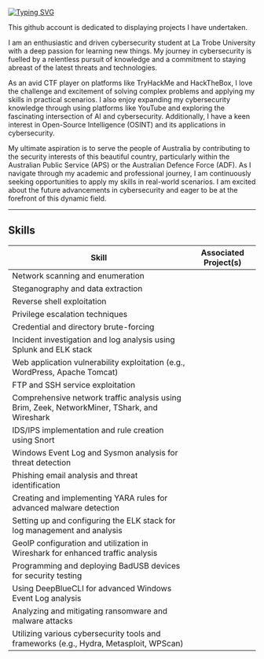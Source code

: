 <!---
Typing read me
--->
[![Typing SVG](https://readme-typing-svg.demolab.com/?lines=Passionate+cybersecurity+student;Avid+CTF+competitor)](https://git.io/typing-svg)

This github account is dedicated to displaying projects I have undertaken.

I am an enthusiastic and driven cybersecurity student at La Trobe University with a deep passion for learning new things. My journey in cybersecurity is fuelled by a relentless pursuit of knowledge and a commitment to staying abreast of the latest threats and technologies.

As an avid CTF player on platforms like TryHackMe and HackTheBox, I love the challenge and excitement of solving complex problems and applying my skills in practical scenarios. I also enjoy expanding my cybersecurity knowledge through using platforms like YouTube and exploring the fascinating intersection of AI and cybersecurity. Additionally, I have a keen interest in Open-Source Intelligence (OSINT) and its applications in cybersecurity. 

My ultimate aspiration is to serve the people of Australia by contributing to the security interests of this beautiful country, particularly within the Australian Public Service (APS) or the Australian Defence Force (ADF). 
As I navigate through my academic and professional journey, I am continuously seeking opportunities to apply my skills in real-world scenarios. I am excited about the future advancements in cybersecurity and eager to be at the forefront of this dynamic field.

---

## Skills
| Skill                                                                                         | Associated Project(s)             |
|-----------------------------------------------------------------------------------------------|-----------------------------------|
| Network scanning and enumeration                                                              |                                   |
| Steganography and data extraction                                                             |                                   |
| Reverse shell exploitation                                                                    |                                   |
| Privilege escalation techniques                                                               |                                   |
| Credential and directory brute-forcing                                                        |                                   |
| Incident investigation and log analysis using Splunk and ELK stack                            |                                   |
| Web application vulnerability exploitation (e.g., WordPress, Apache Tomcat)                   |                                   |
| FTP and SSH service exploitation                                                              |                                   |
| Comprehensive network traffic analysis using Brim, Zeek, NetworkMiner, TShark, and Wireshark  |                                   |
| IDS/IPS implementation and rule creation using Snort                                          |                                   |
| Windows Event Log and Sysmon analysis for threat detection                                    |                                   |
| Phishing email analysis and threat identification                                             |                                   |
| Creating and implementing YARA rules for advanced malware detection                           |                                   |
| Setting up and configuring the ELK stack for log management and analysis                      |                                   |
| GeoIP configuration and utilization in Wireshark for enhanced traffic analysis                |                                   |
| Programming and deploying BadUSB devices for security testing                                 |                                   |
| Using DeepBlueCLI for advanced Windows Event Log analysis                                     |                                   |
| Analyzing and mitigating ransomware and malware attacks                                       |                                   |
| Utilizing various cybersecurity tools and frameworks (e.g., Hydra, Metasploit, WPScan)        |                                   |
